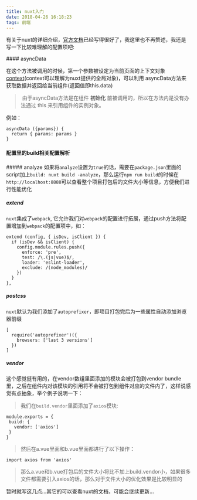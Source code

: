 ```yaml
---
title: nuxt入门
date: 2018-04-26 16:18:23
tags: 前端
---
```

有关于nuxt的详细介绍，[官方文档](https://zh.nuxtjs.org/guide)已经写得很好了，我这里也不再赘述，我还是写一下比较难理解的配置项吧:

#### asyncData

在这个方法被调用的时候，第一个参数被设定为当前页面的上下文对象[context](https://zh.nuxtjs.org/api/)(context可以理解为nuxt提供的全局对象)，可以利用 asyncData方法来获取数据并返回给当前组件(返回值即this.data)

> 由于asyncData方法是在组件 **初始化** 前被调用的，所以在方法内是没有办法通过 this 来引用组件的实例对象。

例如：
```
asyncData ({params}) {
  return { params: params }
}
```
####  配置里的build相关配置解析

##### analyze
如果将`analyze`设置为`true`的话，需要在`package.json`里面的script加上`build: nuxt build -analyze`，那么运行`npm run build`的时候在`http://localhost:8888`可以查看整个项目打包后的文件大小等信息，方便我们进行性能优化

##### extend 
`nuxt`集成了`webpack`, 它允许我们对`webpack`的配置进行拓展，通过push方法将配置增加到`webpack`的配置项中，如：
```
extend (config, { isDev, isClient }) {
  if (isDev && isClient) {
    config.module.rules.push({
      enforce: 'pre',
      test: /\.(js|vue)$/,
      loader: 'eslint-loader',
      exclude: /(node_modules)/
    })
  }
},
```
##### postcss
`nuxt`默认为我们添加了`autoprefixer`，即项目打包完后为一些属性自动添加浏览器前缀
```
[
  require('autoprefixer')({
    browsers: ['last 3 versions']
  })
]
```
##### vendor
这个感觉挺有用的，在vendor数组里面添加的模块会被打包到vendor bundle里，之后在组件内对该模块的引用将不会被打包到组件对应的文件内了，这样说感觉有点抽象，举个例子说明一下：
> 我们在`build.vendor`里面添加了`axios`模块:
 ```
module.exports = {
  build: {
    vendor: ['axios']
  }
}
```
> 然后在a.vue里面和b.vue里面都进行了以下操作：
```
import axios from 'axios'
```
> 那么a.vue和b.vue打包后的文件大小将比不加上build.vendor小，如果很多文件都需要引入axios的话，那么对于文件大小的优化效果是比较明显的


暂时就写这几点...其它的可以查看nuxt的文档，可能会继续更新...



